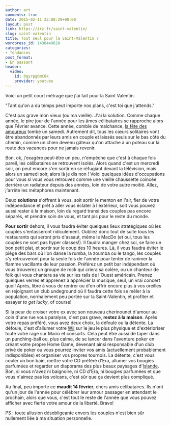 ```yaml
---
author: art
comments: true
date: 2015-02-11 22:08:29+00:00
layout: post
link: https://irz.fr/saint-valentin/
slug: saint-valentin
title: Tout seul pour la Saint-Valentin ?
wordpress_id: 1438449628
categories:
- Tendances
post_format:
- En passant
header:
  video:
    id: 0gyrpgOmC0k
    provider: youtube
---
```


Voici un petit court métrage que j'ai fait pour la Saint Valentin.

"Tant qu'on a du temps peut importe nos plans, c'est toi que j'attends."

C'est pas grave mon vieux (ou ma vieille). J'ai la solution. Comme chaque année, le pire jour de l'année pour les âmes célibataires se rapproche alors que Février avance. Cette année, comble de malchance, [la fête des amoureux](http://irz.fr/vanne-de-saint-valentin/) tombe un samedi.<!-- more --> Autrement dit, tous les cœurs solitaires vont être abandonnés par leurs amis en couple et laissés seuls sur le bas côté du chemin, comme un chien devenu gâteux qu'on attache à un poteau sur la route des vacances pour ne jamais revenir.

Bon, ok, j'exagère peut-être un peu, n'empêche que c'est à chaque fois pareil, les célibataires se retrouvent isolés. Alors quand c'est un mercredi soir, on peut encore s'en sortir en se réfugiant devant la télévision, mais alors un samedi soir, alors là je dis non ! Voici quelques idées d'occupations pour vous si vous vous retrouvez comme une vieille chaussette coincée derrière un radiateur depuis des années, loin de votre autre moitié. Allez, j'arrête les métaphores maintenant.

Deux **solutions** s'offrent à vous, soit sortir le menton en l'air, fier de votre indépendance et prêt à aller vous éclater à l'extérieur, soit vous pouvez aussi rester à la maison, loin du regard transi des couples pas encore séparés, et prendre soin de vous, et tant pis pour le reste du monde.

**Pour sortir** dehors, il vous faudra éviter quelques lieux stratégiques où les couples s'entasseront ridiculement. Oubliez donc tout de suite tous les restaurants qui seront pris d'assaut, même le MacDo (et oui, tous les couples ne sont pas hyper classes!). Il faudra manger chez soi, se faire un bon petit plat, et sortir sur le coup des 10 heures. Là, il vous faudra éviter le piège des bars où l'on danse la rumba, la zoumba ou le tango, les couples s'y retrouveront pour la seule fois de l'année pour tenter de ranimer la flamme vacillante de leur passion. Préférez un petit bar indépendant où vous trouverez un groupe de rock qui criera sa colère, ou un chanteur de folk qui vous chantera sa vie sur les rails de l'Ouest américain. Prenez quelques verres et apprenez à apprécier la musique, seul, un vrai concert quoi! Après, libre à vous de rentrer ou d'en offrir encore plus à vos oreilles en rejoignant un club undeground où il faudra cette fois se mêler à la population, normalement peu portée sur la Saint-Valentin, et profiter et essayer _to get lucky_, of course!

Si la peur de croiser votre ex avec son nouveau cherinounet d'amour au coin d'une rue vous paralyse, c'est pas grave, **restez à la maison**. Après votre repas préféré, vous avez deux choix, la défoule ou la détente. La défoule, c'est d'allumer votre [Wii](https://www.nintendo.fr/Wii/Wii-94559.html) sur le jeu le plus physique et d'extérioriser toute votre rage sur Mario et consorts. Cela peut être aussi de taper dans un punching-ball ou, plus calme, de se lancer dans l'aventure poker en créant votre propre Home Game, devenant ainsi responsable d'un club privé de poker ou vous pourrez inviter vos amis (actuellement probablement indisponibles) et organiser vos propres tournois. La détente, c'est vous couler un bon bain, mettre votre CD préféré d'Era, allumer vos bougies parfumées et regarder un diaporama des plus beaux paysages d'[Islande](http://www.voyage-islande.fr/). Bon, si vous n'avez ni baignoire, ni CD d'Era, ni bougies parfumées et que vous n'aimez pas les volcans, c'est sûr que ça devient plus compliqué.

Au final, peu importe ce **maudit 14 février**, chers amis célibataires. Ils n'ont qu'un jour de l'année pour célébrer leur amour passager en attendant le prochain, alors que vous, c'est tout le reste de l'année que vous pouvez afficher avec fierté votre amour de la liberté. Bravo!

PS : toute allusion désobligeante envers les couples n'est bien sûr nullement liée à ma situation personnelle.
